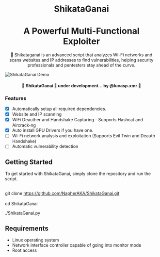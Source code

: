 <h1 align="center">ShikataGanai</h1>


<h1 align="center">
    <a>A Powerful Multi-Functional Exploiter </a>
</h1>
<p align="center">🚀 Shikataganai is an advanced script that analyzes Wi-Fi networks and scans websites and IP addresses to find vulnerabilities, helping security professionals and pentesters stay ahead of the curve.</p>


![ShikataGanai Demo](demo.gif)

<h4 align="center"> 
	🚧  ShikataGanai 🚀 under development... by @lucasp.xmr 🚧
</h4>


### Features
- [x] Automatically setup all required dependencies.
- [x] Website and IP scanning
- [x] WiFi Deauther and Handshake Capturing - Supports Hashcat and Aircrack-ng
- [X] Auto install GPU Drivers if you have one.
- [ ] Wi-Fi network analysis and exploitation (Supports Evil Twin and Deauth Handshake)
- [ ] Automatic vulnerability detection 

## Getting Started 

To get started with ShikataGanai, simply clone the repository and run the script.

<br>git clone https://github.com/NapherAKA/ShikataGanai.git </br>
<br>cd ShikataGanai</br>

./ShikataGanai.py
  
## Requirements 
- Linux operating system 
- Network interface controller capable of going into monitor mode 
- Root access 
